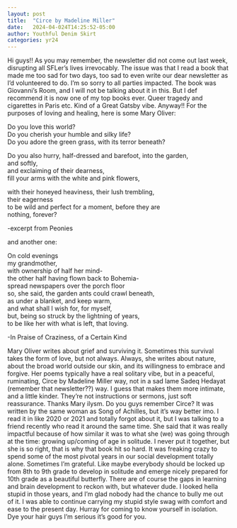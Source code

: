 ```yaml
---
layout: post
title:  "Circe by Madeline Miller"
date:   2024-04-024T14:25:52-05:00
author: Youthful Denim Skirt
categories: yr24
---
```

Hi guys!! As you may remember, the newsletter did not come out last week, disrupting all SFLer’s lives irrevocably.  The issue was that I read a book that made me too sad for two days, too sad to even write our dear newsletter as I’d volunteered to do. I’m so sorry to all parties impacted. The book was Giovanni’s Room, and I will not be talking about it in this. But I def recommend it is now one of my top books ever. Queer tragedy and cigarettes in Paris etc. Kind of a Great Gatsby vibe. Anyway!!
For the purposes of loving and healing, here is some Mary Oliver:

Do you love this world?\
Do you cherish your humble and silky life?\
Do you adore the green grass, with its terror beneath?

Do you also hurry, half-dressed and barefoot, into the garden,\
and softly,\
and exclaiming of their dearness,\
fill your arms with the white and pink flowers,

with their honeyed heaviness, their lush trembling,\
their eagerness\
to be wild and perfect for a moment, before they are\
nothing, forever?

-excerpt from Peonies

and another one:

On cold evenings\
my grandmother,\
with ownership of half her mind-\
the other half having flown back to Bohemia-\
spread newspapers over the porch floor\
so, she said, the garden ants could crawl beneath,\
as under a blanket, and keep warm,\
and what shall I wish for, for myself,\
but, being so struck by the lightning of years,\
to be like her with what is left, that loving.

-In Praise of Craziness, of a Certain Kind

Mary Oliver writes about grief and surviving it. Sometimes this survival takes the form of love, but not always. Always, she writes about nature, about the broad world outside our skin, and its willingness to embrace and forgive. Her poems typically have a real solitary vibe, but in a peaceful, ruminating, Circe by Madeline Miller way, not in a sad lame Sadeq Hedayat (remember that newsletter??) way. I guess that makes them more intimate, and a little kinder. They’re not instructions or sermons, just soft reassurance. Thanks Mary ilysm.
Do you guys remember Circe? It was written by the same woman as Song of Achilles, but it’s way better imo. I read it in like 2020 or 2021 and totally forgot about it, but I was talking to a friend recently who read it around the same time. She said that it was really impactful because of how similar it was to what she (we) was going through at the time: growing up/coming of age in solitude. I never put it together, but she is so right, that is why that book hit so hard. It was freaking crazy to spend some of the most pivotal years in our social development totally alone. Sometimes I’m grateful. Like maybe everybody should be locked up from 8th to 9th grade to develop in solitude and emerge nicely prepared for 10th grade as a beautiful butterfly. There are of course the gaps in learning and brain development to reckon with, but whatever dude. I looked hella stupid in those years, and I’m glad nobody had the chance to bully me out of it. I was able to continue carrying my stupid style swag with comfort and ease to the present day. Hurray for coming to know yourself in isolation. Dye your hair guys I’m serious it’s good for you. 


